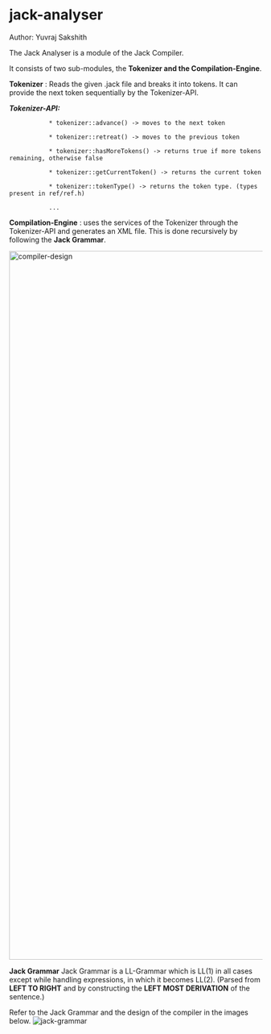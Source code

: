 # jack-analyser
 
Author: Yuvraj Sakshith
 
The Jack Analyser is a module of the Jack Compiler.

It consists of two sub-modules, the **Tokenizer and the Compilation-Engine**.

**Tokenizer** : Reads the given .jack file and breaks it into tokens. It can provide the next token sequentially by the Tokenizer-API.

***Tokenizer-API:***

               * tokenizer::advance() -> moves to the next token

               * tokenizer::retreat() -> moves to the previous token
               
               * tokenizer::hasMoreTokens() -> returns true if more tokens remaining, otherwise false
               
               * tokenizer::getCurrentToken() -> returns the current token
               
               * tokenizer::tokenType() -> returns the token type. (types present in ref/ref.h)
               
               ...

**Compilation-Engine** :  uses the services of the Tokenizer through the Tokenizer-API and generates an XML file.
                          This is done recursively by following the **Jack Grammar**.
                     

<img width="1407" alt="compiler-design" src="https://user-images.githubusercontent.com/37622719/209528715-2e73424f-bcad-4463-bb24-dfbc9c3440d0.png">

**Jack Grammar** 
Jack Grammar is a LL-Grammar which is LL(1) in all cases except while handling expressions, in which it becomes LL(2).
(Parsed from **LEFT TO RIGHT** and by constructing the **LEFT MOST DERIVATION** of the sentence.)

Refer to the Jack Grammar and the design of the compiler in the images below.
![jack-grammar](https://user-images.githubusercontent.com/37622719/209528502-0515d747-ceb5-4839-b6e3-28a89e3122b8.png)


                     

